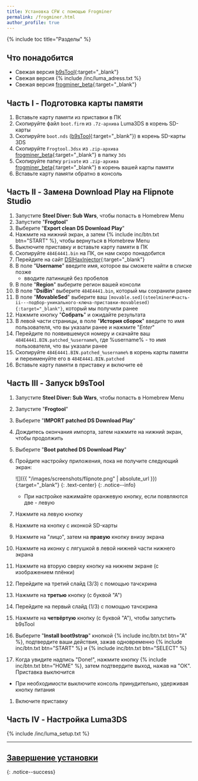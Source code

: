 ```yaml
---
title: Установка CFW с помощью Frogminer
permalink: /frogminer.html
author_profile: true
---
```

{% include toc title="Разделы" %}

## Что понадобится

* Свежая версия [b9sTool](https://github.com/zoogie/b9sTool/releases/latest){:target="_blank"}
* Свежая версия {% include /inc/luma_adress.txt %}
* Свежая версия [frogminer_beta](https://jisagi.github.io/FrogminerGuide/public/data/FROGminer_BETA.zip){:target="_blank"}

## Часть I - Подготовка карты памяти

1. Вставьте карту памяти из приставки в ПК 
1. Скопируйте файл `boot.firm` из `.7z-архива` Luma3DS в корень SD-карты
1. Скопируйте `boot.nds` ([b9sTool](https://github.com/zoogie/b9sTool/releases/latest){:target="_blank"}) в корень SD-карты 3DS
1. Скопируйте `Frogtool.3dsx` из `.zip-архива` [frogminer_beta](https://jisagi.github.io/FrogminerGuide/public/data/FROGminer_BETA.zip){:target="_blank"} в папку `3ds`
1. Скопируйте папку `private` из `.zip-архива` [frogminer_beta](https://jisagi.github.io/FrogminerGuide/public/data/FROGminer_BETA.zip){:target="_blank"} в корень вашей карты памяти
1. Вставьте карту памяти обратно в консоль

## Часть II - Замена Download Play на Flipnote Studio

1. Запустите **Steel Diver: Sub Wars**, чтобы попасть в Homebrew Menu
1. Запустите "**Frogtool**"
1. Выберите "**Export clean DS Download Play**"
1. Нажмите на нижний экран, а затем {% include inc/btn.txt btn="START" %}, чтобы вернуться в Homebrew Menu
1. Выключите приставку и вставьте карту памяти в ПК
1. Скопируйте `484E4441.bin` на ПК, он нам скоро понадобится
1. Перейдите на сайт [DSIHaxInjector](https://jenkins.nelthorya.net/job/DSIHaxInjector/build){:target="_blank"}
1. В поле "**Username**" введите имя, которое вы сможете найти в списке позже 
	* вводите латиницей без пробелов
1. В поле "**Region**" выберите регион вашей консоли
1. В поле "**DsiBin**" выберите `484E4441.bin`, который мы сохранили ранее 
1. В поле "**MovableSed**" выберите ваш `[movable.sed](steelminer#часть-ii---подбор-уникального-ключа-приставки-movablesed){:target="_blank"}`, который мы получили ранее
1. Нажмите кнопку "**Собрать**" и ожидайте результата
1. В левой части страницы, в поле "**История сборок**" введите то имя пользователя, что вы указали ранее и нажмите "*Enter*"
1. Перейдите по появившемуся номеру и скачайте ваш `484E4441.BIN.patched_%username%`, где %username% - то имя пользователя, что вы указали ранее
1. Скопируйте  `484E4441.BIN.patched_%username%` в корень карты памяти и переименуйте его в `484E4441.BIN.patched`
1. Вставьте карту памяти в приставку и включите её

## Часть III - Запуск b9sTool

1. Запустите **Steel Diver: Sub Wars**, чтобы попасть в Homebrew Menu
1. Запустите "**Frogtool**"
1. Выберите "**IMPORT patched DS Download Play**"
1. Дождитесь окончания импорта, затем нажмите на нижний экран, чтобы продолжить
1. Выберите "**Boot patched DS Download Play**"
1. Пройдите настройку приложения, пока не получите следующий экран: 

	![]({{ "/images/screenshots/flipnote.png" | absolute_url }}){:target="_blank"}
	{: .text-center}
	{: .notice--info}
	
	* При настройке нажимайте оранжевую кнопку, если появляются две - левую
1. Нажмите на левую кнопку 
1. Нажмите на кнопку с иконкой SD-карты 
1. Нажмите на "лицо", затем на **правую** кнопку внизу экрана 
1. Нажмите на иконку с лягушкой в левой нижней части нижнего экрана
1. Нажмите на вторую сверху кнопку на нижнем экране (с изображением плёнки)
1. Перейдите на третий слайд (3/3) с помощью тачскрина
1. Нажмите на **третью** кнопку (с буквой "А")
1. Перейдите на первый слайд (1/3) с помощью тачскрина
1. Нажмите на **четвёртую** кнопку (с буквой "А"), чтобы запустить b9sTool
1. Выберите "**Install boot9strap**" кнопкой {% include inc/btn.txt btn="A" %}, подтвердите ваши действия, зажав одновременно {% include inc/btn.txt btn="START" %} и {% include inc/btn.txt btn="SELECT" %}
1. Когда увидите надпись "Done!", нажмите кнопку {% include inc/btn.txt btn="HOME" %}, затем подтвердите выход, нажав на "ОК". Приставка выключится
  + При необходимости выключите консоль принудительно, удерживая кнопку питания
1. Включите приставку
  
## Часть IV - Настройка Luma3DS

{% include /inc/luma_setup.txt %}

___

## [Завершение установки](finalizing-setup)
{: .notice--success}